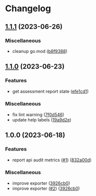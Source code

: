 # Changelog

## [1.1.1](https://github.com/mieliespoor/42crunch-exporter/compare/v1.1.0...v1.1.1) (2023-06-26)


### Miscellaneous

* cleanup go.mod ([b8f9388](https://github.com/mieliespoor/42crunch-exporter/commit/b8f93880d468d52dd34fd0d51a9191c270252c4b))

## [1.1.0](https://github.com/mieliespoor/42crunch-exporter/compare/v1.0.0...v1.1.0) (2023-06-23)


### Features

* get assessment report state ([efe1cd1](https://github.com/mieliespoor/42crunch-exporter/commit/efe1cd1ecc97673ebe3be5e9eb894ad623efe4d1))


### Miscellaneous

* fix lint warning ([7f0d546](https://github.com/mieliespoor/42crunch-exporter/commit/7f0d5461216a035fde70800aac1c89b240be2da6))
* update help labels ([19a9d2e](https://github.com/mieliespoor/42crunch-exporter/commit/19a9d2e1e15905eabd4c2f3f2027f35ea4d86bc3))

## 1.0.0 (2023-06-18)


### Features

* report api audit metrics ([#1](https://github.com/mieliespoor/42crunch-exporter/issues/1)) ([832a00d](https://github.com/mieliespoor/42crunch-exporter/commit/832a00da1802707c292b852b212a057395fd352b))


### Miscellaneous

* improve exporter ([3926cb0](https://github.com/mieliespoor/42crunch-exporter/commit/3926cb08f9980dfc8add9a607531441c6c5aa3a1))
* improve exporter ([#2](https://github.com/mieliespoor/42crunch-exporter/issues/2)) ([3926cb0](https://github.com/mieliespoor/42crunch-exporter/commit/3926cb08f9980dfc8add9a607531441c6c5aa3a1))
